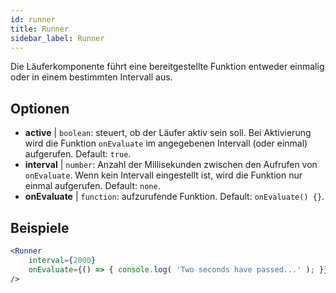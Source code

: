 ```yaml
---
id: runner 
title: Runner
sidebar_label: Runner
---
```


Die Läuferkomponente führt eine bereitgestellte Funktion entweder einmalig oder in einem bestimmten Intervall aus.

## Optionen

* __active__ | `boolean`: steuert, ob der Läufer aktiv sein soll. Bei Aktivierung wird die Funktion `onEvaluate` im angegebenen Intervall (oder einmal) aufgerufen. Default: `true`.
* __interval__ | `number`: Anzahl der Millisekunden zwischen den Aufrufen von `onEvaluate`. Wenn kein Intervall eingestellt ist, wird die Funktion nur einmal aufgerufen. Default: `none`.
* __onEvaluate__ | `function`: aufzurufende Funktion. Default: `onEvaluate() {}`.


## Beispiele

```jsx live
<Runner
    interval={2000}
    onEvaluate={() => { console.log( 'Two seconds have passed...' ); }}
/>
```



